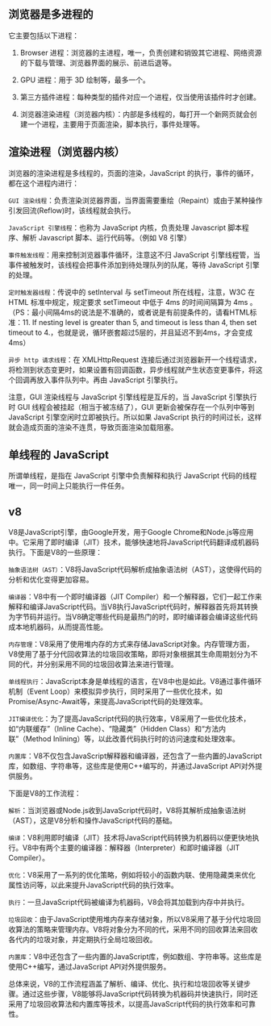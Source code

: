 ## 浏览器是多进程的

它主要包括以下进程：

1. Browser 进程：浏览器的主进程，唯一，负责创建和销毁其它进程、网络资源的下载与管理、浏览器界面的展示、前进后退等。

2. GPU 进程：用于 3D 绘制等，最多一个。

3. 第三方插件进程：每种类型的插件对应一个进程，仅当使用该插件时才创建。

4. 浏览器渲染进程（浏览器内核）：内部是多线程的，每打开一个新网页就会创建一个进程，主要用于页面渲染，脚本执行，事件处理等。

## 渲染进程（浏览器内核）

浏览器的渲染进程是多线程的，页面的渲染，JavaScript 的执行，事件的循环，都在这个进程内进行：

`GUI 渲染线程`：负责渲染浏览器界面，当界面需要重绘（Repaint）或由于某种操作引发回流(Reflow)时，该线程就会执行。

`JavaScript 引擎线程`：也称为 JavaScript 内核，负责处理 Javascript 脚本程序、解析 Javascript 脚本、运行代码等。（例如 V8 引擎）

`事件触发线程`：用来控制浏览器事件循环，注意这不归 JavaScript 引擎线程管，当事件被触发时，该线程会把事件添加到待处理队列的队尾，等待 JavaScript 引擎的处理。

`定时触发器线程`：传说中的 setInterval 与 setTimeout 所在线程，注意，W3C 在 HTML 标准中规定，规定要求 setTimeout 中低于 4ms 的时间间隔算为 4ms 。（PS：最小间隔4ms的说法是不准确的，或者说是有前提条件的，请看HTML标准：11. If nesting level is greater than 5, and timeout is less than 4, then set timeout to 4.，也就是说，循环嵌套超过5层的，并且延迟不到4ms，才会变成4ms）

`异步 http 请求线程`：在 XMLHttpRequest 连接后通过浏览器新开一个线程请求，将检测到状态变更时，如果设置有回调函数，异步线程就产生状态变更事件，将这个回调再放入事件队列中。再由 JavaScript 引擎执行。

注意，GUI 渲染线程与 JavaScript 引擎线程是互斥的，当 JavaScript 引擎执行时 GUI 线程会被挂起（相当于被冻结了），GUI 更新会被保存在一个队列中等到 JavaScript 引擎空闲时立即被执行。所以如果 JavaScript 执行的时间过长，这样就会造成页面的渲染不连贯，导致页面渲染加载阻塞。

## 单线程的 JavaScript
所谓单线程，是指在 JavaScript 引擎中负责解释和执行 JavaScript 代码的线程唯一，同一时间上只能执行一件任务。

## v8
V8是JavaScript引擎，由Google开发，用于Google Chrome和Node.js等应用中。它采用了即时编译（JIT）技术，能够快速地将JavaScript代码翻译成机器码执行。下面是V8的一些原理：

`抽象语法树（AST）`：V8将JavaScript代码解析成抽象语法树（AST），这使得代码的分析和优化变得更加容易。

`编译器`：V8中有一个即时编译器（JIT Compiler）和一个解释器，它们一起工作来解释和编译JavaScript代码。当V8执行JavaScript代码时，解释器首先将其转换为字节码并运行。当V8确定哪些代码是最热门的时，即时编译器会编译这些代码成本地机器码，从而提高性能。

`内存管理`：V8采用了使用堆内存的方式来存储JavaScript对象。内存管理方面，V8使用了基于分代回收算法的垃圾回收策略，即将对象根据其生命周期划分为不同的代，并分别采用不同的垃圾回收算法来进行管理。

`单线程执行`：JavaScript本身是单线程的语言，在V8中也是如此。V8通过事件循环机制（Event Loop）来模拟异步执行，同时采用了一些优化技术，如Promise/Async-Await等，来提高JavaScript代码的处理效率。

`JIT编译优化`：为了提高JavaScript代码的执行效率，V8采用了一些优化技术，如“内联缓存”（Inline Cache）、“隐藏类”（Hidden Class）和“方法内联”（Method Inlining）等，以此改善代码执行时的访问速度和处理效率。

`内置库`：V8不仅包含JavaScript解释器和编译器，还包含了一些内置的JavaScript库，如数组、字符串等，这些库是使用C++编写的，并通过JavaScript API对外提供服务。

下面是V8的工作流程：

`解析`：当浏览器或Node.js收到JavaScript代码时，V8将其解析成抽象语法树（AST），这是V8分析和操作JavaScript代码的基础。

`编译`：V8利用即时编译（JIT）技术将JavaScript代码转换为机器码以便更快地执行。V8中有两个主要的编译器：解释器（Interpreter）和即时编译器（JIT Compiler）。

`优化`：V8采用了一系列的优化策略，例如将较小的函数内联、使用隐藏类来优化属性访问等，以此来提升JavaScript代码的执行效率。

`执行`：一旦JavaScript代码被编译为机器码，V8会将其加载到内存中并执行。

`垃圾回收`：由于JavaScript使用堆内存来存储对象，所以V8采用了基于分代垃圾回收算法的策略来管理内存。V8将对象分为不同的代，采用不同的回收算法来回收各代内的垃圾对象，并定期执行全局垃圾回收。

`内置库`：V8中还包含了一些内置的JavaScript库，例如数组、字符串等。这些库是使用C++编写，通过JavaScript API对外提供服务。

总体来说，V8的工作流程涵盖了解析、编译、优化、执行和垃圾回收等关键步骤。通过这些步骤，V8能够将JavaScript代码转换为机器码并快速执行，同时还采用了垃圾回收算法和内置库等技术，以提高JavaScript代码的执行效率和可靠性。